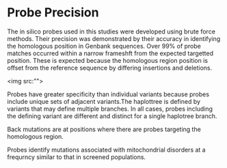 # Probe Precision
 
The in silico probes used in this studies were developed using brute force methods. Their precision was demonstrated by their accuracy in identifying the homologous position in Genbank sequences. Over 99% of probe matches occurred within a narrow frameshft from the expected targetted position. These is expected because the homologous region position is offset from the reference sequence by differing insertions and deletions. 

<img src:"">

Probes have greater specificity than individual variants because probes include unique sets of adjacent variants.The haplottree is defined by variants that may define multiple branches. In all cases, probes including the defining variant are different and distinct for a single haplotree branch. 

Back mutations are at positions where there are probes targeting the homologous region. 

Probes identify mutations associated  with mitochondrial disorders at a frequrncy similar to that in screened populations. 
